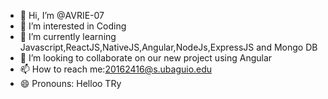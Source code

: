 - 👋 Hi, I’m @AVRIE-07
- 👀 I’m interested in Coding
- 🌱 I’m currently learning Javascript,ReactJS,NativeJS,Angular,NodeJs,ExpressJS and Mongo DB
- 💞️ I’m looking to collaborate on our new project using Angular
- 📫 How to reach me:20162416@s.ubaguio.edu
- 😄 Pronouns: Helloo
TRy
<!---
AVRIE-07/AVRIE-07 is a ✨ special ✨ repository because its `README.md` (this file) appears on your GitHub profile.
You can click the Preview link to take a look at your changes.
--->
